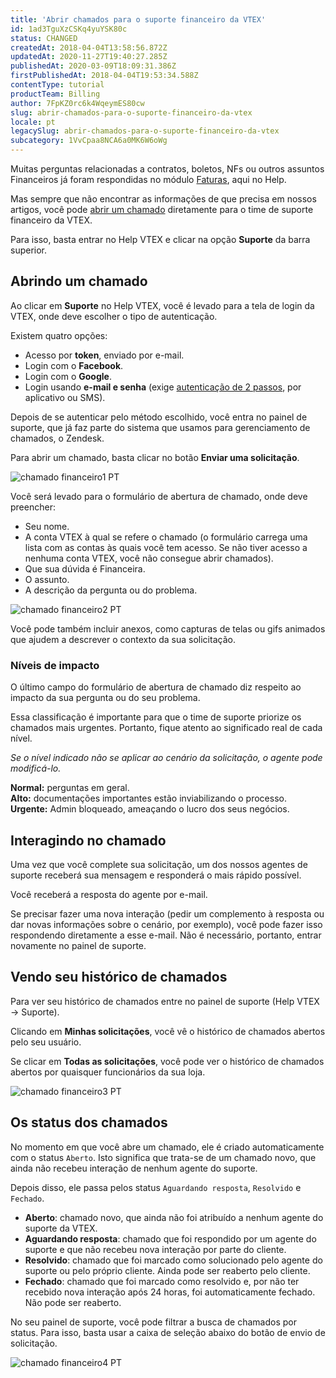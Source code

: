 ```yaml
---
title: 'Abrir chamados para o suporte financeiro da VTEX'
id: 1ad3TguXzCSKq4yuYSK80c
status: CHANGED
createdAt: 2018-04-04T13:58:56.872Z
updatedAt: 2020-11-27T19:40:27.285Z
publishedAt: 2020-03-09T18:09:31.386Z
firstPublishedAt: 2018-04-04T19:53:34.588Z
contentType: tutorial
productTeam: Billing
author: 7FpKZ0rc6k4WqeymES80cw
slug: abrir-chamados-para-o-suporte-financeiro-da-vtex
locale: pt
legacySlug: abrir-chamados-para-o-suporte-financeiro-da-vtex
subcategory: 1VvCpaa8NCA6a0MK6W6oWg
---
```


Muitas perguntas relacionadas a contratos, boletos, NFs ou outros assuntos Financeiros já foram respondidas no módulo [Faturas](https://help.vtex.com/pt/subcategory/contratos--22TaEgFhwE6a6CG2KASYkC), aqui no Help.

Mas sempre que não encontrar as informações de que precisa em nossos artigos, você pode [abrir um chamado](https://help-tickets.vtex.com/smartlink/sso/login/zendesk) diretamente para o time de suporte financeiro da VTEX.

Para isso, basta entrar no Help VTEX e clicar na opção __Suporte__ da barra superior. 

## Abrindo um chamado

Ao clicar em __Suporte__ no Help VTEX, você é levado para a tela de login da VTEX, onde deve escolher o tipo de autenticação.

Existem quatro opções:
- Acesso por __token__, enviado por e-mail.
- Login com o __Facebook__.
- Login com o __Google__.
- Login usando __e-mail e senha__ (exige [autenticação de 2 passos](/pt/tutorial/habilitar-login-por-autenticacao-de-2-fatores), por aplicativo ou SMS).

Depois de se autenticar pelo método escolhido, você entra no painel de suporte, que já faz parte do sistema que usamos para gerenciamento de chamados, o Zendesk.

Para abrir um chamado, basta clicar no botão __Enviar uma solicitação__.

![chamado financeiro1 PT](https://images.ctfassets.net/alneenqid6w5/51uuDEcQzKOkoOUEImoGqO/c8df51e5c79445754b132ca7cef1c12c/chamado_financeiro1_PT.png)

Você será levado para o formulário de abertura de chamado, onde deve preencher:
- Seu nome.
- A conta VTEX à qual se refere o chamado (o formulário carrega uma lista com as contas às quais você tem acesso. Se não tiver acesso a nenhuma conta VTEX, você não consegue abrir chamados).
- Que sua dúvida é Financeira.
- O assunto.
- A descrição da pergunta ou do problema.

![chamado financeiro2 PT](https://images.ctfassets.net/alneenqid6w5/7sG4rinPpeuMyMcYsQke0G/10dc27da30681e980219bab1bba1dc0a/chamado_financeiro2_PT.png)

Você pode também incluir anexos, como capturas de telas ou gifs animados que ajudem a descrever o contexto da sua solicitação.

### Níveis de impacto

O último campo do formulário de abertura de chamado diz respeito ao impacto da sua pergunta ou do seu problema.

Essa classificação é importante para que o time de suporte priorize os chamados mais urgentes. Portanto, fique atento ao significado real de cada nível.

*Se o nível indicado não se aplicar ao cenário da solicitação, o agente pode modificá-lo.*

<div class="alert alert-info">
<strong>Normal:</strong> perguntas em geral.
</div>

<div class = "alert alert-warning">
<strong>Alto:</strong> documentações importantes estão inviabilizando o processo.
</div>

<div class="alert alert-danger">
<strong>Urgente:</strong> Admin bloqueado, ameaçando o lucro dos seus negócios.
</div>

## Interagindo no chamado

Uma vez que você complete sua solicitação, um dos nossos agentes de suporte receberá sua mensagem e responderá o mais rápido possível.

Você receberá a resposta do agente por e-mail.

Se precisar fazer uma nova interação (pedir um complemento à resposta ou dar novas informações sobre o cenário, por exemplo), você pode fazer isso respondendo diretamente a esse e-mail. Não é necessário, portanto, entrar novamente no painel de suporte.

## Vendo seu histórico de chamados 

Para ver seu histórico de chamados entre no painel de suporte (Help VTEX -> Suporte).

Clicando em __Minhas solicitações__, você vê o histórico de chamados abertos pelo seu usuário.

Se clicar em __Todas as solicitações__, você pode ver o histórico de chamados abertos por quaisquer funcionários da sua loja.

![chamado financeiro3 PT](https://images.ctfassets.net/alneenqid6w5/5rFH6THjZSeC2282OGcO0/575bdab938687e35d787bb41e618fee3/chamado_financeiro3_PT.png)

## Os status dos chamados

No momento em que você abre um chamado, ele é criado automaticamente com o status `Aberto`. Isto significa que trata-se de um chamado novo, que ainda não recebeu interação de nenhum agente do suporte.

Depois disso, ele passa pelos status `Aguardando resposta`, `Resolvido` e `Fechado`.

- __Aberto__: chamado novo, que ainda não foi atribuído a nenhum agente do suporte da VTEX.
- __Aguardando resposta__: chamado que foi respondido por um agente do suporte e que não recebeu nova interação por parte do cliente.
- __Resolvido__: chamado que foi marcado como solucionado pelo agente do suporte ou pelo próprio cliente. Ainda pode ser reaberto pelo cliente.
- __Fechado__: chamado que foi marcado como resolvido e, por não ter recebido nova interação após 24 horas, foi automaticamente fechado. Não pode ser reaberto.

No seu painel de suporte, você pode filtrar a busca de chamados por status. Para isso, basta usar a caixa de seleção abaixo do botão de envio de solicitação.

![chamado financeiro4 PT](https://images.ctfassets.net/alneenqid6w5/66WicNamPYmIWuKGo2ICSC/f45496c0f278e4382098908fcc1ae872/chamado_financeiro4_PT.png)
